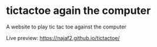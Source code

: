 # tictactoe again the computer
A website to play tic tac toe against the computer

Live preview: https://najaf2.github.io/tictactoe/



